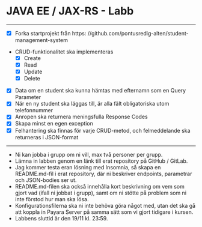 # JAVA EE / JAX-RS - Labb

______________

- [x] Forka startprojekt från https: //github.com/pontusredig-alten/student-management-system
- CRUD-funktionalitet ska implementeras
    - [X] Create
    - [X] Read
    - [X] Update
    - [X] Delete
- [X] Data om en student ska kunna hämtas med efternamn som en Query Parameter
- [X] När en ny student ska läggas till, är alla fält obligatoriska utom telefonnummer
- [X] Anropen ska returnera meningsfulla Response Codes
- [X] Skapa minst en egen exception
- [X] Felhantering ska finnas för varje CRUD-metod, och felmeddelande ska returneras i JSON-format

______________

- Ni kan jobba i grupp om ni vill, max två personer per grupp.
- Lämna in labben genom en länk till erat repository på GitHub / GitLab.
- Jag kommer testa eran lösning med Insomnia, så skapa en README.md-fil i erat repository, där ni beskriver endpoints,
  parametrar och JSON-bodies ser ut.
- README.md-filen ska också innehålla kort beskrivning om vem som gjort vad (ifall ni jobbat i grupp), samt om ni stötte
  på problem som ni inte förstod hur man ska lösa.
- Konfigurationsfilerna ska ni inte behöva göra något med, utan det ska gå att koppla in Payara Server på samma sätt som
  vi gjort tidigare i kursen.
- Labbens sluttid är den 19/11 kl. 23:59.
